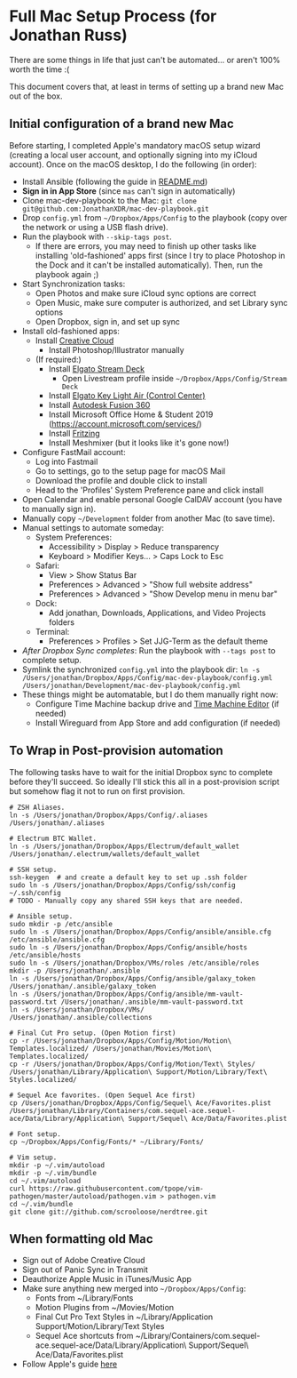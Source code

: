 # Full Mac Setup Process (for Jonathan Russ)

There are some things in life that just can't be automated... or aren't 100% worth the time :(

This document covers that, at least in terms of setting up a brand new Mac out of the box.

## Initial configuration of a brand new Mac

Before starting, I completed Apple's mandatory macOS setup wizard (creating a local user account, and optionally signing into my iCloud account). Once on the macOS desktop, I do the following (in order):

- Install Ansible (following the guide in [README.md](README.md))
- **Sign in in App Store** (since `mas` can't sign in automatically)
- Clone mac-dev-playbook to the Mac: `git clone git@github.com:JonathanXDR/mac-dev-playbook.git`
- Drop `config.yml` from `~/Dropbox/Apps/Config` to the playbook (copy over the network or using a USB flash drive).
- Run the playbook with `--skip-tags post`.
  - If there are errors, you may need to finish up other tasks like installing 'old-fashioned' apps first (since I try to place Photoshop in the Dock and it can't be installed automatically). Then, run the playbook again ;)
- Start Synchronization tasks:
  - Open Photos and make sure iCloud sync options are correct
  - Open Music, make sure computer is authorized, and set Library sync options
  - Open Dropbox, sign in, and set up sync
- Install old-fashioned apps:
  - Install [Creative Cloud](https://creativecloud.adobe.com/apps/download/creative-cloud)
    - Install Photoshop/Illustrator manually
  - (If required:)
    - Install [Elgato Stream Deck](https://www.elgato.com/en/downloads)
      - Open Livestream profile inside `~/Dropbox/Apps/Config/Stream Deck`
    - Install [Elgato Key Light Air (Control Center)](https://www.elgato.com/en/downloads)
    - Install [Autodesk Fusion 360](https://www.autodesk.com)
    - Install Microsoft Office Home & Student 2019 (https://account.microsoft.com/services/)
    - Install [Fritzing](https://fritzing.org/download/)
    - Install Meshmixer (but it looks like it's gone now!)
- Configure FastMail account:
  - Log into Fastmail
  - Go to settings, go to the setup page for macOS Mail
  - Download the profile and double click to install
  - Head to the 'Profiles' System Preference pane and click install
- Open Calendar and enable personal Google CalDAV account (you have to manually sign in).
- Manually copy `~/Development` folder from another Mac (to save time).
- Manual settings to automate someday:
  - System Preferences:
    - Accessibility > Display > Reduce transparency
    - Keyboard > Modifier Keys... > Caps Lock to Esc
  - Safari:
    - View > Show Status Bar
    - Preferences > Advanced > "Show full website address"
    - Preferences > Advanced > "Show Develop menu in menu bar"
  - Dock:
    - Add jonathan, Downloads, Applications, and Video Projects folders
  - Terminal:
    - Preferences > Profiles > Set JJG-Term as the default theme
- _After Dropbox Sync completes_: Run the playbook with `--tags post` to complete setup.
- Symlink the synchronized `config.yml` into the playbook dir: `ln -s /Users/jonathan/Dropbox/Apps/Config/mac-dev-playbook/config.yml /Users/jonathan/Development/mac-dev-playbook/config.yml`
- These things might be automatable, but I do them manually right now:
  - Configure Time Machine backup drive and [Time Machine Editor](https://tclementdev.com/timemachineeditor/) (if needed)
  - Install Wireguard from App Store and add configuration (if needed)

## To Wrap in Post-provision automation

The following tasks have to wait for the initial Dropbox sync to complete before they'll succeed. So ideally I'll stick this all in a post-provision script but somehow flag it not to run on first provision.

```
# ZSH Aliases.
ln -s /Users/jonathan/Dropbox/Apps/Config/.aliases /Users/jonathan/.aliases

# Electrum BTC Wallet.
ln -s /Users/jonathan/Dropbox/Apps/Electrum/default_wallet /Users/jonathan/.electrum/wallets/default_wallet

# SSH setup.
ssh-keygen  # and create a default key to set up .ssh folder
sudo ln -s /Users/jonathan/Dropbox/Apps/Config/ssh/config ~/.ssh/config
# TODO - Manually copy any shared SSH keys that are needed.

# Ansible setup.
sudo mkdir -p /etc/ansible
sudo ln -s /Users/jonathan/Dropbox/Apps/Config/ansible/ansible.cfg /etc/ansible/ansible.cfg
sudo ln -s /Users/jonathan/Dropbox/Apps/Config/ansible/hosts /etc/ansible/hosts
sudo ln -s /Users/jonathan/Dropbox/VMs/roles /etc/ansible/roles
mkdir -p /Users/jonathan/.ansible
ln -s /Users/jonathan/Dropbox/Apps/Config/ansible/galaxy_token /Users/jonathan/.ansible/galaxy_token
ln -s /Users/jonathan/Dropbox/Apps/Config/ansible/mm-vault-password.txt /Users/jonathan/.ansible/mm-vault-password.txt
ln -s /Users/jonathan/Dropbox/VMs/ /Users/jonathan/.ansible/collections

# Final Cut Pro setup. (Open Motion first)
cp -r /Users/jonathan/Dropbox/Apps/Config/Motion/Motion\ Templates.localized/ /Users/jonathan/Movies/Motion\ Templates.localized/
cp -r /Users/jonathan/Dropbox/Apps/Config/Motion/Text\ Styles/ /Users/jonathan/Library/Application\ Support/Motion/Library/Text\ Styles.localized/

# Sequel Ace favorites. (Open Sequel Ace first)
cp /Users/jonathan/Dropbox/Apps/Config/Sequel\ Ace/Favorites.plist /Users/jonathan/Library/Containers/com.sequel-ace.sequel-ace/Data/Library/Application\ Support/Sequel\ Ace/Data/Favorites.plist

# Font setup.
cp ~/Dropbox/Apps/Config/Fonts/* ~/Library/Fonts/

# Vim setup.
mkdir -p ~/.vim/autoload
mkdir -p ~/.vim/bundle
cd ~/.vim/autoload
curl https://raw.githubusercontent.com/tpope/vim-pathogen/master/autoload/pathogen.vim > pathogen.vim
cd ~/.vim/bundle
git clone git://github.com/scrooloose/nerdtree.git
```

## When formatting old Mac

- Sign out of Adobe Creative Cloud
- Sign out of Panic Sync in Transmit
- Deauthorize Apple Music in iTunes/Music App
- Make sure anything new merged into `~/Dropbox/Apps/Config`:
  - Fonts from ~/Library/Fonts
  - Motion Plugins from ~/Movies/Motion
  - Final Cut Pro Text Styles in ~/Library/Application Support/Motion/Library/Text Styles
  - Sequel Ace shortcuts from ~/Library/Containers/com.sequel-ace.sequel-ace/Data/Library/Application\ Support/Sequel\ Ace/Data/Favorites.plist
- Follow Apple's guide [here](https://support.apple.com/en-au/HT212749)
